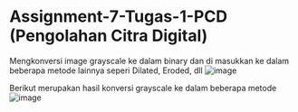 # Assignment-7-Tugas-1-PCD (Pengolahan Citra Digital)

Mengkonversi image grayscale ke dalam binary dan di masukkan ke dalam beberapa metode lainnya seperi Dilated, Eroded, dll
![image](https://github.com/user-attachments/assets/feb38cc1-039a-4460-b9c8-dad837f7b172)

Berikut merupakan hasil konversi grayscale ke dalam beberapa metode
![image](https://github.com/user-attachments/assets/183e7a08-dd5a-4f6f-ac0f-471dcd59c92c)
